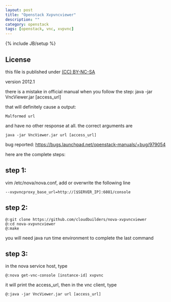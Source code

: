 ```yaml
---
layout: post
title: "Openstack Xvpvncviewer"
description: ""
category: openstack
tags: [openstack, vnc, xvpvnc]
---
```

{% include JB/setup %}
## License
this file is published under [(CC) BY-NC-SA](http://creativecommons.org/licenses/by-nc-sa/3.0/)

version 2012.1

there is a mistake in official manual when you follow the step:
java -jar VncViewer.jar [access_url]

that will definitely cause a output:

    Malformed url

and have no other response at all. the correct arguments are

    java -jar VncViewer.jar url [access_url]

bug reported: https://bugs.launchpad.net/openstack-manuals/+bug/979054

here are the complete steps:
## step 1:
vim /etc/nova/nova.conf, add or overwrite the following line

    --xvpvncproxy_base_url=http://[$SERVER_IP]:6081/console

## step 2:

    @:git clone https://github.com/cloudbuilders/nova-xvpvncviewer
    @:cd nova-xvpvncviewer
    @:make

you will need java run time environment to complete the last command
## step 3:
in the nova service host, type

    @:nova get-vnc-console [instance-id] xvpvnc

it will print the access_url, then in the vnc client, type

    @:java -jar VncViewer.jar url [access_url]
